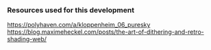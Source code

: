 ### Resources used for this development

https://polyhaven.com/a/kloppenheim_06_puresky
https://blog.maximeheckel.com/posts/the-art-of-dithering-and-retro-shading-web/
